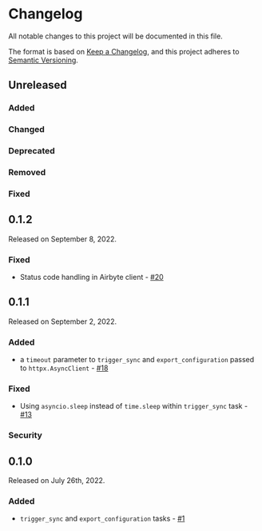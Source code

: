 # Changelog

All notable changes to this project will be documented in this file.

The format is based on [Keep a Changelog](https://keepachangelog.com/en/1.0.0/),
and this project adheres to [Semantic Versioning](https://semver.org/spec/v2.0.0.html).

## Unreleased

### Added

### Changed

### Deprecated

### Removed

### Fixed

## 0.1.2

Released on September 8, 2022.

### Fixed

- Status code handling in Airbyte client - [#20](https://github.com/PrefectHQ/prefect-airbyte/pull/20)

## 0.1.1

Released on September 2, 2022.

### Added

- a `timeout` parameter to `trigger_sync` and `export_configuration` passed to `httpx.AsyncClient` - [#18](https://github.com/PrefectHQ/prefect-airbyte/pull/18)

### Fixed

- Using `asyncio.sleep` instead of `time.sleep` within `trigger_sync` task - [#13](https://github.com/PrefectHQ/prefect-airbyte/pull/13)

### Security

## 0.1.0

Released on July 26th, 2022.

### Added

- `trigger_sync` and `export_configuration` tasks - [#1](https://github.com/PrefectHQ/prefect-airbyte/pull/1)
